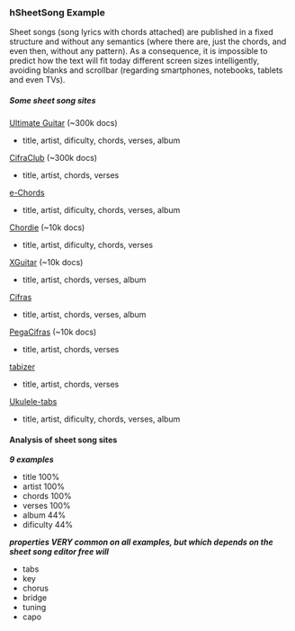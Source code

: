 ### hSheetSong Example


Sheet songs (song lyrics with chords attached) are published in a fixed structure and without any semantics (where there are, just the chords, and even then, without any pattern). As a consequence, it is impossible to predict how the text will fit today different screen sizes intelligently, avoiding blanks and scrollbar (regarding smartphones, notebooks, tablets and even TVs).

##### Some sheet song sites


[Ultimate Guitar](http://www.ultimate-guitar.com/) (~300k docs)

* title, artist, dificulty, chords, verses, album

[CifraClub](http://www.cifraclub.com.br/) (~300k docs)

* title, artist, chords, verses

[e-Chords](http://www.e-chords.com)

* title, artist, dificulty, chords, verses, album

[Chordie](http://www.chordie.com)  (~10k docs)

* title, artist, dificulty, chords, verses

[XGuitar](http://www.xguitar.com/) (~10k docs)

* title, artist, chords, verses, album

[Cifras](http://www.cifras.com.br/)

* title, artist, chords, verses, album

[PegaCifras](http://pegacifras.uol.com.br/) (~10k docs)

* title, artist, chords, verses

[tabizer](http://tabizer.com/en/)

* title, artist, chords, verses

[Ukulele-tabs](http://www.ukulele-tabs.com/)

* title, artist, dificulty, chords, verses, album


#### Analysis of sheet song sites

***9 examples***

* title 100%	
* artist 100%
* chords 100%
* verses 100%
* album 44%
* dificulty 44%

***properties VERY common on all examples, but which depends on the sheet song editor free will***

* tabs* key* chorus* bridge* tuning* capo
